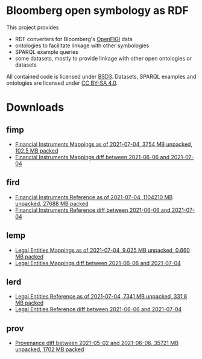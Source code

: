 Bloomberg open symbology as RDF
===============================

This project provides

- RDF converters for Bloomberg's [OpenFIGI][1] data
- ontologies to facilitate linkage with other symbologies
- SPARQL example queries
- some datasets, mostly to provide linkage with other open ontologies or datasets

All contained code is licensed under [BSD3][2].  Datasets, SPARQL examples and
ontologies are licensed under [CC BY-SA 4.0][3].


Downloads
=========

fimp
----

- [Financial Instruments Mappings as of 2021-07-04, 3754 MB unpacked, 102.5 MB packed](https://yadi.sk/d/8j975RvzFIaMyA)
- [Financial Instruments Mappings diff between 2021-06-06 and 2021-07-04](https://yadi.sk/d/FA4ykrwG8KDBHg)

fird
----

- [Financial Instruments Reference as of 2021-07-04, 1104210 MB unpacked, 27688 MB packed](https://yadi.sk/d/jU9lj8VYx92Uwg)
- [Financial Instruments Reference diff between 2021-06-06 and 2021-07-04](https://yadi.sk/d/oxf8UNYs1SFP9Q)

lemp
----

- [Legal Entities Mappings as of 2021-07-04, 9.025 MB unpacked, 0.660 MB packed](https://yadi.sk/d/TKMAiIYHnVxlsw)
- [Legal Entities Mappings diff between 2021-06-06 and 2021-07-04](https://yadi.sk/d/smmP5jIp1_U4Rw)

lerd
----

- [Legal Entities Reference as of 2021-07-04, 7341 MB unpacked, 331.8 MB packed](https://yadi.sk/d/75oHW_vnZx56IA)
- [Legal Entities Reference diff between 2021-06-06 and 2021-07-04](https://yadi.sk/d/G1g7zz_vf2NnGg)

prov
----
- [Provenance diff between 2021-05-02 and 2021-06-06, 35721 MB unpacked, 1702 MB packed](https://yadi.sk/d/525vPSQekA0unw)


  [1]: http://openfigi.com/
  [2]: http://opensource.org/licenses/BSD-3-Clause
  [3]: http://creativecommons.org/licenses/by-sa/4.0/
  [4]: http://datahub.io/dataset/figi
